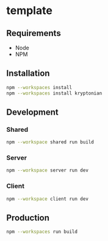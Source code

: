 # template

## Requirements

- Node
- NPM

## Installation

```bash
npm --workspaces install
npm --workspaces install kryptonian
```

## Development

### Shared

```bash
npm --workspace shared run build
```

### Server

```bash
npm --workspace server run dev
```

### Client

```bash
npm --workspace client run dev
```

## Production

```bash
npm --workspaces run build
```